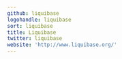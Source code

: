 ```yaml
---
github: liquibase
logohandle: liquibase
sort: liquibase
title: Liquibase
twitter: liquibase
website: 'http://www.liquibase.org/'
---
```

